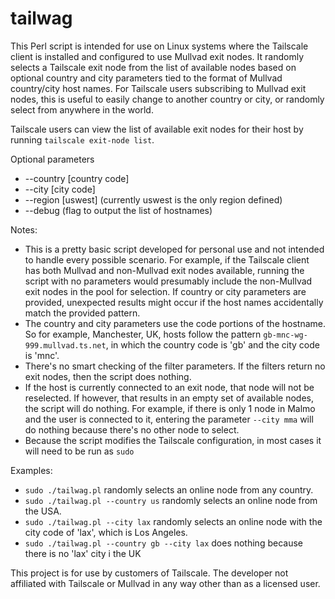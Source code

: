 # tailwag

This Perl script is intended for use on Linux systems where the Tailscale client is installed and configured to use Mullvad exit nodes. It randomly selects a Tailscale exit node from the list of available nodes based on optional country and city parameters tied to the format of Mullvad country/city host names. For Tailscale users subscribing to Mullvad exit nodes, this is useful to easily change to another country or city, or randomly select from anywhere in the world.

Tailscale users can view the list of available exit nodes for their host by running `tailscale exit-node list`.

Optional parameters

* --country [country code]
* --city [city code]
* --region [uswest] (currently uswest is the only region defined)
* --debug (flag to output the list of hostnames)

Notes:

* This is a pretty basic script developed for personal use and not intended to handle every possible scenario. For example, if the Tailscale client has both Mullvad and non-Mullvad exit nodes available, running the script with no parameters would presumably include the non-Mullvad exit nodes in the pool for selection. If country or city parameters are provided, unexpected results might occur if the host names accidentally match the provided pattern.
* The country and city parameters use the code portions of the hostname. So for example, Manchester, UK, hosts follow the pattern `gb-mnc-wg-999.mullvad.ts.net`, in which the country code is 'gb' and the city code is 'mnc'.
* There's no smart checking of the filter parameters. If the filters return no exit nodes, then the script does nothing.
* If the host is currently connected to an exit node, that node will not be reselected. If however, that results in an empty set of available nodes, the script will do nothing. For example, if there is only 1 node in Malmo and the user is connected to it, entering the parameter `--city mma` will do nothing because there's no other node to select.
* Because the script modifies the Tailscale configuration, in most cases it will need to be run as `sudo`

Examples:

* `sudo ./tailwag.pl` randomly selects an online node from any country.
* `sudo ./tailwag.pl --country us` randomly selects an online node from the USA.
* `sudo ./tailwag.pl --city lax` randomly selects an online node with the city code of 'lax', which is Los Angeles.
* `sudo ./tailwag.pl --country gb --city lax` does nothing because there is no 'lax' city i the UK

This project is for use by customers of Tailscale. The developer not affiliated with Tailscale or Mullvad in any way other than as a licensed user.
